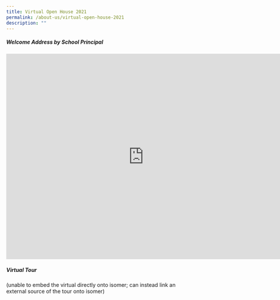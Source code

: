 ```yaml
---
title: Virtual Open House 2021
permalink: /about-us/virtual-open-house-2021
description: ""
---
```

##### Welcome Address by School Principal

<iframe width="734" height="549" src="https://www.youtube.com/embed/ecxOMBj0lLw" title="Welcome Address by School Principal" frameborder="0" allow="accelerometer; autoplay; clipboard-write; encrypted-media; gyroscope; picture-in-picture" allowfullscreen></iframe>

##### Virtual Tour

(unable to embed the virtual directly onto isomer; can instead link an external source of the tour onto isomer)
